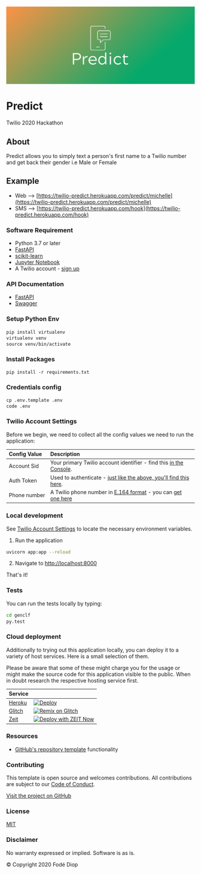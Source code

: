 ![Predict](images/cover.png)

# Predict
Twilio 2020 Hackathon

## About
Predict allows you to simply text a person's first name to a Twilio number and get back their gender i.e Male or Female

## Example
+ Web --> [https://twilio-predict.herokuapp.com/predict/michelle](https://twilio-predict.herokuapp.com/predict/michelle)
+ SMS --> [https://twilio-predict.herokuapp.com/hook](https://twilio-predict.herokuapp.com/hook)

### Software Requirement
+ Python 3.7 or later
+ [FastAPI](https://fastapi.tiangolo.com/)
+ [scikit-learn](https://scikit-learn.org/stable/)
+ [Jupyter Notebook](https://jupyter.org/)
+ A Twilio account - [sign up](https://www.twilio.com/try-twilio)

### API Documentation
+ [FastAPI](https://twilio-predict.herokuapp.com/redoc)
+ [Swagger](https://twilio-predict.herokuapp.com/docs)


### Setup Python Env
```
pip install virtualenv
virtualenv venv
source venv/bin/activate
```

### Install Packages
```
pip install -r requirements.txt
```

### Credentials config
```
cp .env.template .env
code .env
```

### Twilio Account Settings
Before we begin, we need to collect
all the config values we need to run the application:

| Config&nbsp;Value | Description                                                                                                                                                  |
| :---------------- | :----------------------------------------------------------------------------------------------------------------------------------------------------------- |
| Account&nbsp;Sid  | Your primary Twilio account identifier - find this [in the Console](https://www.twilio.com/console).                                                         |
| Auth&nbsp;Token   | Used to authenticate - [just like the above, you'll find this here](https://www.twilio.com/console).                                                         |
| Phone&nbsp;number | A Twilio phone number in [E.164 format](https://en.wikipedia.org/wiki/E.164) - you can [get one here](https://www.twilio.com/console/phone-numbers/incoming) |

### Local development
See [Twilio Account Settings](#twilio-account-settings) to locate the necessary environment variables.

1. Run the application

```bash
uvicorn app:app --reload
```

2. Navigate to [http://localhost:8000](http://localhost:8000)

That's it!

### Tests

You can run the tests locally by typing:

```bash
cd genclf
py.test
```

### Cloud deployment

Additionally to trying out this application locally, you can deploy it to a variety of host services. Here is a small selection of them.

Please be aware that some of these might charge you for the usage or might make the source code for this application visible to the public. When in doubt research the respective hosting service first.

| Service                           |                                                                                                                                                                                                                           |
| :-------------------------------- | :------------------------------------------------------------------------------------------------------------------------------------------------------------------------------------------------------------------------ |
| [Heroku](https://www.heroku.com/) | [![Deploy](https://www.herokucdn.com/deploy/button.svg)](https://heroku.com/deploy)                                                                                                                                       |
| [Glitch](https://glitch.com)      | [![Remix on Glitch](https://cdn.glitch.com/2703baf2-b643-4da7-ab91-7ee2a2d00b5b%2Fremix-button.svg)](https://glitch.com/edit/#!/remix/clone-from-repo?REPO_URL=https://github.com/twilio-labs/sample-template-nodejs.git) |
| [Zeit](https://zeit.co/)          | [![Deploy with ZEIT Now](https://zeit.co/button)](https://zeit.co/new/project?template=https://github.com/twilio-labs/sample-template-nodejs/tree/master)                                                                 |

### Resources

- [GitHub's repository template](https://help.github.com/en/github/creating-cloning-and-archiving-repositories/creating-a-repository-from-a-template) functionality

### Contributing

This template is open source and welcomes contributions. All contributions are subject to our [Code of Conduct](https://github.com/twilio-labs/.github/blob/master/CODE_OF_CONDUCT.md).

[Visit the project on GitHub](https://github.com/twilio-labs/sample-template-nodejs)

### License

[MIT](http://www.opensource.org/licenses/mit-license.html)

### Disclaimer

No warranty expressed or implied. Software is as is.

© Copyright 2020 Fodé Diop